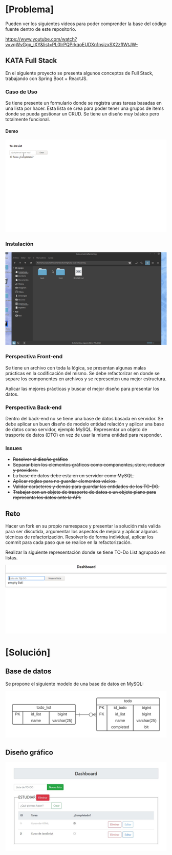 # [Problema]

Pueden ver los siguientes videos para poder comprender la base del código fuente dentro de este repositorio. 

https://www.youtube.com/watch?v=vqWvGgx_iXY&list=PL0IrPQPrkqoEUDXn1nsjzxSX2zflWtJW-

## KATA Full Stack

En el siguiente proyecto se presenta algunos conceptos de Full Stack, trabajando con Spring Boot + ReactJS.

### Caso de Uso

Se tiene presente un formulario donde se registra unas tareas basadas en una lista por hacer. Esta lista se crea para poder tener una grupos de items donde se pueda gestionar un CRUD. Se tiene un diseño muy básico pero totalmente funcional. 

#### Demo

![alt text]( ./docs/demo.gif "Demo funcional del ToDo")
 
### Instalación

![alt text]( ./docs/start.gif "Instalación y puesta en marcha")

### Perspectiva Front-end
Se tiene un archivo con toda la lógica, se presentan algunas malas prácticas en la codificación del mismo. Se debe refactorizar en donde se separe los componentes en archivos y se representen una mejor estructura. 

Aplicar las mejores prácticas y buscar el mejor diseño para presentar los datos.


### Perspectiva Back-end

Dentro del back-end no se tiene una base de datos basada en servidor. Se debe aplicar un buen diseño de modelo entidad relación y aplicar una base de datos como servidor, ejemplo MySQL. Representar un objeto de trasporte de datos (DTO) en vez de usar la misma entidad para responder. 

### Issues

- <s>Resolver el diseño gráfico</s>
- <s>Separar bien los elementos gráficos como componentes, store, reducer y providers.</s>
- <s>La base de datos debe esta en un servidor como MySQL.</s>
- <s>Aplicar reglas para no guardar elementos vácios.</s>
- <s>Validar carácteres y demás para guardar las entidades de los TO-DO.</s>
- <s>Trabajar con un objeto de trasporte de datos o un objeto plano para representa los datos ante la API.</s>

## Reto

Hacer un fork en su propio namespace y presentar la solución más valida para ser discutida, argumentar los aspectos de mejora y aplicar algunas técnicas de refactorización. Resolverlo de forma individual, aplicar los commit para cada paso que se realice en la refactorización. 

Realizar la siguiente representación donde se tiene TO-Do List agrupado en listas.

![alt text]( ./docs/todo-list-kata.gif "Demo funcional del ToDo List")

# [Solución]

## Base de datos

Se propone el siguiente modelo de una base de datos en MySQL:

![alt text]( ./docs/model-db.jpeg "Modelo entidad relación")

## Diseño gráfico

![alt text]( ./docs/design.JPG "Diseño gráfico")


